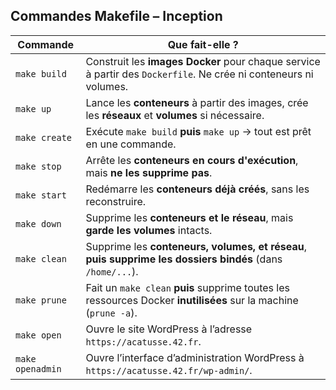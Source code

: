 ## Commandes Makefile – Inception

| Commande         | Que fait-elle ?                                                                                                  |
|------------------|------------------------------------------------------------------------------------------------------------------|
| `make build`     | Construit les **images Docker** pour chaque service à partir des `Dockerfile`. Ne crée ni conteneurs ni volumes. |
| `make up`        | Lance les **conteneurs** à partir des images, crée les **réseaux** et **volumes** si nécessaire.                |
| `make create`    | Exécute `make build` **puis** `make up` → tout est prêt en une commande.                                         |
| `make stop`      | Arrête les **conteneurs en cours d'exécution**, mais **ne les supprime pas**.                                   |
| `make start`     | Redémarre les **conteneurs déjà créés**, sans les reconstruire.                                                  |
| `make down`      | Supprime les **conteneurs et le réseau**, mais **garde les volumes** intacts.                                   |
| `make clean`     | Supprime les **conteneurs, volumes, et réseau**, **puis supprime les dossiers bindés** (dans `/home/...`).       |
| `make prune`     | Fait un `make clean` **puis** supprime toutes les ressources Docker **inutilisées** sur la machine (`prune -a`). |
| `make open`      | Ouvre le site WordPress à l’adresse `https://acatusse.42.fr`.                                                    |
| `make openadmin` | Ouvre l’interface d’administration WordPress à `https://acatusse.42.fr/wp-admin/`.                              |

